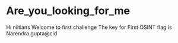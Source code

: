 # Are_you_looking_for_me

Hi niitians
Welcome to first challenge
The key for First OSINT flag is
Narendra.gupta@cid
